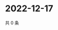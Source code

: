 # 2022-12-17

共 0 条

<!-- BEGIN WEIBO -->
<!-- 最后更新时间 Sat Dec 17 2022 03:11:14 GMT+0800 (China Standard Time) -->

<!-- END WEIBO -->
